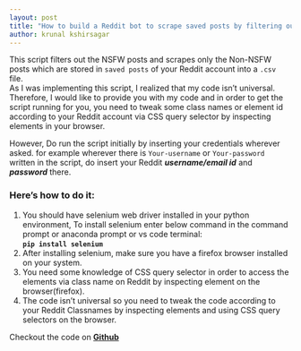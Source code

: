 ```yaml
---
layout: post
title: "How to build a Reddit bot to scrape saved posts by filtering out NSFW posts"  
author: krunal kshirsagar
---
```

This script filters out the NSFW posts and scrapes only the Non-NSFW posts which are stored in `saved posts` of your Reddit account into a `.csv` file.  
As I was implementing this script, I realized that my code isn’t universal. Therefore, I would like to provide you with my code and in order to get the script running for you, you need to tweak some class names or element id according to your Reddit account via CSS query selector by inspecting elements in your browser.  


However, Do run the script initially by inserting your credentials wherever asked. for example wherever there is `Your-username` or `Your-password` written in the script, do insert your Reddit **_username/email id_** and **_password_** there.  


### Here’s how to do it:
1. You should have selenium web driver installed in your python environment, To install selenium enter below command in the command prompt or anaconda prompt or vs code terminal:  
**`pip install selenium`**  
2. After installing selenium, make sure you have a firefox browser installed on your system.  
3. You need some knowledge of CSS query selector in order to access the elements via class name on Reddit by inspecting element on the browser(firefox).   
4. The code isn’t universal so you need to tweak the code according to your Reddit Classnames by inspecting elements and using CSS query selectors on the browser.  

Checkout the code on **[Github](https://github.com/ksheersaagr/reddit_saved_post_filter)**

